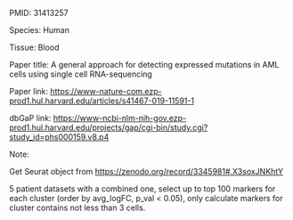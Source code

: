 PMID: 31413257

Species: Human

Tissue: Blood

Paper title: A general approach for detecting expressed mutations in AML cells using single cell RNA-sequencing

Paper link: https://www-nature-com.ezp-prod1.hul.harvard.edu/articles/s41467-019-11591-1

dbGaP link: https://www-ncbi-nlm-nih-gov.ezp-prod1.hul.harvard.edu/projects/gap/cgi-bin/study.cgi?study_id=phs000159.v8.p4

Note:

Get Seurat object from https://zenodo.org/record/3345981#.X3soxJNKhtY

5 patient datasets with a combined one, select up to top 100 markers for each cluster (order by avg_logFC, p_val < 0.05), only calculate markers for cluster contains not less than 3 cells.

